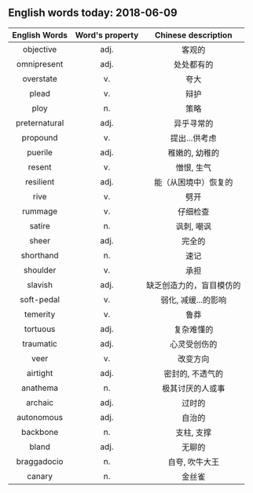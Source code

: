 ## English words today: 2018-06-09

| English Words | Word's property | Chinese description |
| :-----------: | :-------------: | :-----------------: |
| objective | adj. | 客观的 |
| omnipresent | adj. | 处处都有的 |
| overstate | v. | 夸大 |
| plead | v. | 辩护 |
| ploy  | n. | 策略 |
| preternatural | adj. | 异乎寻常的 |
| propound | v. | 提出…供考虑 |
| puerile | adj. | 稚嫩的, 幼稚的 |
| resent | v. | 憎恨, 生气 |
| resilient | adj. | 能（从困境中）恢复的 |
| rive | v. | 劈开 |
| rummage  | v. | 仔细检查 |
| satire | n. | 讽刺, 嘲讽 |
| sheer | adj. | 完全的 |
| shorthand | n. | 速记 |
| shoulder | v. | 承担 |
| slavish | adj. | 缺乏创造力的，盲目模仿的 |
| soft-pedal | v. | 弱化, 减缓...的影响 |
| temerity | v.  | 鲁莽 |
| tortuous | adj. | 复杂难懂的 |
| traumatic | adj. | 心灵受创伤的 |
| veer | v. | 改变方向 |
| airtight | adj. | 密封的, 不透气的 |
| anathema | n. | 极其讨厌的人或事 |
| archaic | adj. | 过时的 |
| autonomous | adj. | 自治的 |
| backbone | n. |  支柱, 支撑 |
| bland | adj. | 无聊的 |
| braggadocio | n. | 自夸, 吹牛大王 |
| canary | n. | 金丝雀 |

